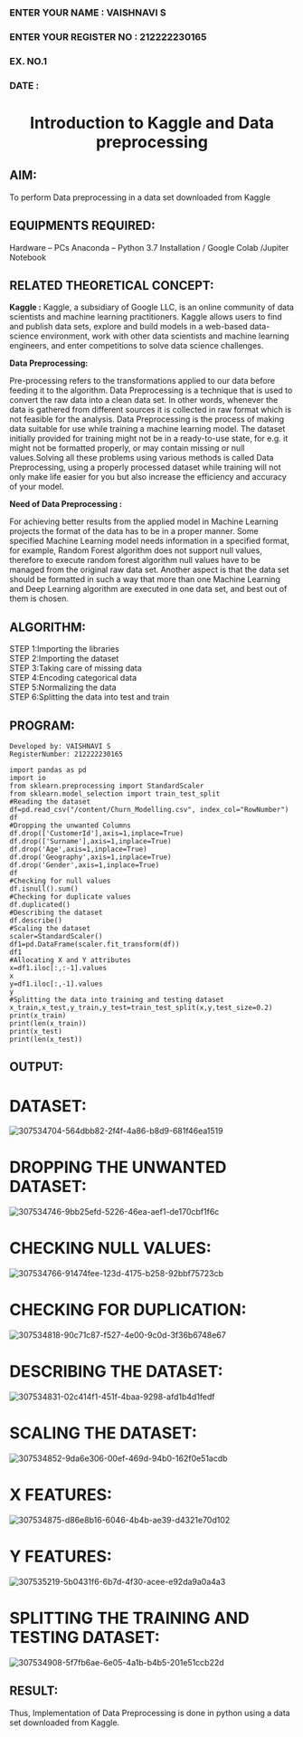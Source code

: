 <H3>ENTER YOUR NAME : VAISHNAVI S</H3>
<H3>ENTER YOUR REGISTER NO : 212222230165</H3>
<H3>EX. NO.1</H3>
<H3>DATE : </H3>
<H1 ALIGN =CENTER> Introduction to Kaggle and Data preprocessing</H1>

## AIM:

To perform Data preprocessing in a data set downloaded from Kaggle

## EQUIPMENTS REQUIRED:
Hardware – PCs
Anaconda – Python 3.7 Installation / Google Colab /Jupiter Notebook

## RELATED THEORETICAL CONCEPT:

**Kaggle :**
Kaggle, a subsidiary of Google LLC, is an online community of data scientists and machine learning practitioners. Kaggle allows users to find and publish data sets, explore and build models in a web-based data-science environment, work with other data scientists and machine learning engineers, and enter competitions to solve data science challenges.

**Data Preprocessing:**

Pre-processing refers to the transformations applied to our data before feeding it to the algorithm. Data Preprocessing is a technique that is used to convert the raw data into a clean data set. In other words, whenever the data is gathered from different sources it is collected in raw format which is not feasible for the analysis.
Data Preprocessing is the process of making data suitable for use while training a machine learning model. The dataset initially provided for training might not be in a ready-to-use state, for e.g. it might not be formatted properly, or may contain missing or null values.Solving all these problems using various methods is called Data Preprocessing, using a properly processed dataset while training will not only make life easier for you but also increase the efficiency and accuracy of your model.

**Need of Data Preprocessing :**

For achieving better results from the applied model in Machine Learning projects the format of the data has to be in a proper manner. Some specified Machine Learning model needs information in a specified format, for example, Random Forest algorithm does not support null values, therefore to execute random forest algorithm null values have to be managed from the original raw data set.
Another aspect is that the data set should be formatted in such a way that more than one Machine Learning and Deep Learning algorithm are executed in one data set, and best out of them is chosen.


## ALGORITHM:
STEP 1:Importing the libraries<BR>
STEP 2:Importing the dataset<BR>
STEP 3:Taking care of missing data<BR>
STEP 4:Encoding categorical data<BR>
STEP 5:Normalizing the data<BR>
STEP 6:Splitting the data into test and train<BR>

##  PROGRAM:
```
Developed by: VAISHNAVI S
RegisterNumber: 212222230165

import pandas as pd
import io
from sklearn.preprocessing import StandardScaler
from sklearn.model_selection import train_test_split
#Reading the dataset
df=pd.read_csv("/content/Churn_Modelling.csv", index_col="RowNumber")
df
#Dropping the unwanted Columns
df.drop(['CustomerId'],axis=1,inplace=True)
df.drop(['Surname'],axis=1,inplace=True)
df.drop('Age',axis=1,inplace=True)
df.drop('Geography',axis=1,inplace=True)
df.drop('Gender',axis=1,inplace=True)
df
#Checking for null values
df.isnull().sum()
#Checking for duplicate values
df.duplicated()
#Describing the dataset
df.describe()
#Scaling the dataset
scaler=StandardScaler()
df1=pd.DataFrame(scaler.fit_transform(df))
df1
#Allocating X and Y attributes
x=df1.iloc[:,:-1].values
x
y=df1.iloc[:,-1].values
y
#Splitting the data into training and testing dataset
x_train,x_test,y_train,y_test=train_test_split(x,y,test_size=0.2)
print(x_train)
print(len(x_train))
print(x_test)
print(len(x_test))
```


## OUTPUT:
# DATASET:
![307534704-564dbb82-2f4f-4a86-b8d9-681f46ea1519](https://github.com/user-attachments/assets/a18a3060-d638-47cc-bba6-7d5f6ec0ce99)


# DROPPING THE UNWANTED DATASET:
![307534746-9bb25efd-5226-46ea-aef1-de170cbf1f6c](https://github.com/user-attachments/assets/0c994607-2e9d-4085-b2d1-16a4f74c8add)


# CHECKING NULL VALUES:
![307534766-91474fee-123d-4175-b258-92bbf75723cb](https://github.com/user-attachments/assets/8ac12fef-60a0-454c-a4ad-6d8f22f6ab01)

# CHECKING FOR DUPLICATION:
![307534818-90c71c87-f527-4e00-9c0d-3f36b6748e67](https://github.com/user-attachments/assets/9c11ed25-5f3a-4ceb-b04a-68da5ed753b3)

# DESCRIBING THE DATASET:
![307534831-02c414f1-451f-4baa-9298-afd1b4d1fedf](https://github.com/user-attachments/assets/43fed966-2cfb-4d0a-9659-7eee10dc525e)

# SCALING THE DATASET:
![307534852-9da6e306-00ef-469d-94b0-162f0e51acdb](https://github.com/user-attachments/assets/af11264f-a752-4811-8d02-0a51f032cad6)

# X FEATURES:
![307534875-d86e8b16-6046-4b4b-ae39-d4321e70d102](https://github.com/user-attachments/assets/a757cb73-f30d-4a0f-bc41-6c03fc5e0ddd)

# Y FEATURES:
![307535219-5b0431f6-6b7d-4f30-acee-e92da9a0a4a3](https://github.com/user-attachments/assets/3aed7b6f-a5f6-4cb1-94f4-159dd3d87277)

# SPLITTING THE TRAINING AND TESTING DATASET:

![307534908-5f7fb6ae-6e05-4a1b-b4b5-201e51ccb22d](https://github.com/user-attachments/assets/1a04ed27-cd95-4dec-a1a3-e66545941811)

## RESULT:
Thus, Implementation of Data Preprocessing is done in python  using a data set downloaded from Kaggle.


